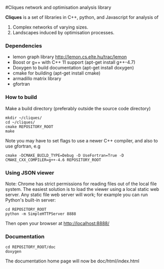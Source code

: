 #Cliques network and optimisation analysis library

**Cliques** is a set of libraries in C++, python, and Javascript for analysis of
1) Complex networks of varying sizes.
2) Landscapes induced by optimisation processes.

### Dependencies
* lemon graph library http://lemon.cs.elte.hu/trac/lemon
* Boost or g++ with C++ 11 support (apt-get install g++-4.7)
* Doxygen to build documentation (apt-get install doxygen)
* cmake for building (apt-get install cmake)
* armadillo matrix library
* gfortran

### How to build
Make a build directory (preferably outside the source code directory)

	mkdir ~/cliques/
	cd ~/cliques/
	cmake REPOSITORY_ROOT
	make

Note you may have to set flags to use a newer C++ compiler, and also to use gfortran, e.g

    cmake -DCMAKE_BUILD_TYPE=Debug -D UseFortran=True -D CMAKE_CXX_COMPILER=g++-4.6 REPOSITORY_ROOT


### Using JSON viewer

Note: Chrome has strict permissions for reading files out of the local file
system.  The easiest solution is to load the viewer using a local static web server.
Any static file web server will work; for example you can run Python's built-in server:

    cd REPOSITORY_ROOT
    python -m SimpleHTTPServer 8888

Then open your browser at <http://localhost:8888/>

### Documentation

    cd REPOSITORY_ROOT/doc
    doxygen

The documentation home page will now be doc/html/index.html